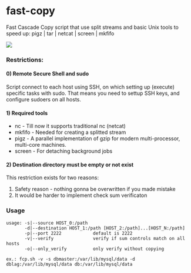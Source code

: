 fast-copy
=========

Fast Cascade Copy script that use split streams and basic Unix tools to speed up: pigz | tar | netcat | screen | mkfifo

<img src="http://s3.amazonaws.com/easel.ly/all_easels/19186/FastCascadeCopy/image.jpg">

### Restrictions:

#### 0) Remote Secure Shell and sudo 

Script connect to each host using SSH, on which setting up (execute) specific tasks with sudo.
That means you need to settup SSH keys, and configure sudoers on all hosts.

#### 1) Required tools

* nc     - Till now it supports traditional nc (netcat)
* mkfifo - Needed for creating a splitted stream
* pigz   - A parallel implementation of gzip for modern multi-processor, multi-core machines.
* screen - For detaching background jobs

#### 2) Destination directory must be empty or not exist

This restriction exists for two reasons:
1. Safety reason - nothing gonna be overwritten if you made mistake
2. It would be harder to implement check sum verificaton

### Usage

```
usage: -s|--source HOST_0:/path
       -d|--destination HOST_1:/path [HOST_2:/path]...[HOST_N:/path]
       -p|--port 2222            default is 2222
       -v|--verify               verify if sum controls match on all hosts
       -o|--only_verify          only verify without copying

ex.: fcp.sh -v -s dbmaster:/var/lib/mysql/data -d dblag:/var/lib/mysql/data db:/var/lib/mysql/data
```
